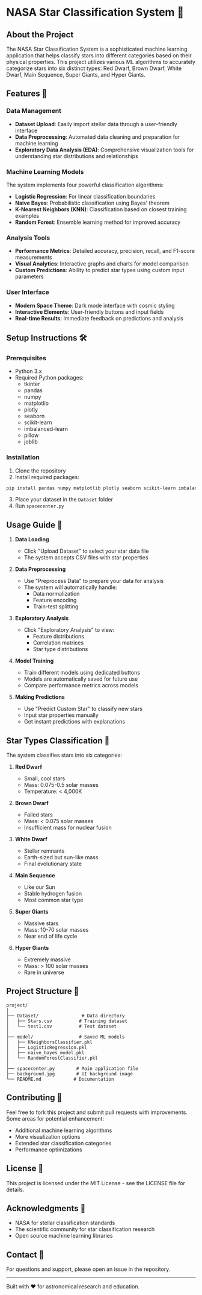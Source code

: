 # NASA Star Classification System 🌟

## About the Project
The NASA Star Classification System is a sophisticated machine learning application that helps classify stars into different categories based on their physical properties. This project utilizes various ML algorithms to accurately categorize stars into six distinct types: Red Dwarf, Brown Dwarf, White Dwarf, Main Sequence, Super Giants, and Hyper Giants.

## Features 🚀

### Data Management
- **Dataset Upload**: Easily import stellar data through a user-friendly interface
- **Data Preprocessing**: Automated data cleaning and preparation for machine learning
- **Exploratory Data Analysis (EDA)**: Comprehensive visualization tools for understanding star distributions and relationships

### Machine Learning Models
The system implements four powerful classification algorithms:
- **Logistic Regression**: For linear classification boundaries
- **Naive Bayes**: Probabilistic classification using Bayes' theorem
- **K-Nearest Neighbors (KNN)**: Classification based on closest training examples
- **Random Forest**: Ensemble learning method for improved accuracy

### Analysis Tools
- **Performance Metrics**: Detailed accuracy, precision, recall, and F1-score measurements
- **Visual Analytics**: Interactive graphs and charts for model comparison
- **Custom Predictions**: Ability to predict star types using custom input parameters

### User Interface
- **Modern Space Theme**: Dark mode interface with cosmic styling
- **Interactive Elements**: User-friendly buttons and input fields
- **Real-time Results**: Immediate feedback on predictions and analysis

## Setup Instructions 🛠️

### Prerequisites
- Python 3.x
- Required Python packages:
  - tkinter
  - pandas
  - numpy
  - matplotlib
  - plotly
  - seaborn
  - scikit-learn
  - imbalanced-learn
  - pillow
  - joblib

### Installation
1. Clone the repository
2. Install required packages:
```bash
pip install pandas numpy matplotlib plotly seaborn scikit-learn imbalanced-learn pillow joblib
```
3. Place your dataset in the `Dataset` folder
4. Run `spacecenter.py`

## Usage Guide 📖

1. **Data Loading**
   - Click "Upload Dataset" to select your star data file
   - The system accepts CSV files with star properties

2. **Data Preprocessing**
   - Use "Preprocess Data" to prepare your data for analysis
   - The system will automatically handle:
     - Data normalization
     - Feature encoding
     - Train-test splitting

3. **Exploratory Analysis**
   - Click "Exploratory Analysis" to view:
     - Feature distributions
     - Correlation matrices
     - Star type distributions

4. **Model Training**
   - Train different models using dedicated buttons
   - Models are automatically saved for future use
   - Compare performance metrics across models

5. **Making Predictions**
   - Use "Predict Custom Star" to classify new stars
   - Input star properties manually
   - Get instant predictions with explanations

## Star Types Classification 🌠

The system classifies stars into six categories:

1. **Red Dwarf**
   - Small, cool stars
   - Mass: 0.075-0.5 solar masses
   - Temperature: < 4,000K

2. **Brown Dwarf**
   - Failed stars
   - Mass: < 0.075 solar masses
   - Insufficient mass for nuclear fusion

3. **White Dwarf**
   - Stellar remnants
   - Earth-sized but sun-like mass
   - Final evolutionary state

4. **Main Sequence**
   - Like our Sun
   - Stable hydrogen fusion
   - Most common star type

5. **Super Giants**
   - Massive stars
   - Mass: 10-70 solar masses
   - Near end of life cycle

6. **Hyper Giants**
   - Extremely massive
   - Mass: > 100 solar masses
   - Rare in universe

## Project Structure 📁

```
project/
│
├── Dataset/                # Data directory
│   ├── Stars.csv          # Training dataset
│   └── test1.csv          # Test dataset
│
├── model/                 # Saved ML models
│   ├── KNeighborsClassifier.pkl
│   ├── LogisticRegression.pkl
│   ├── naive_bayes_model.pkl
│   └── RandomForestClassifier.pkl
│
├── spacecenter.py        # Main application file
├── background.jpg        # UI background image
└── README.md            # Documentation
```

## Contributing 🤝

Feel free to fork this project and submit pull requests with improvements. Some areas for potential enhancement:
- Additional machine learning algorithms
- More visualization options
- Extended star classification categories
- Performance optimizations

## License 📄

This project is licensed under the MIT License - see the LICENSE file for details.

## Acknowledgments 🙏

- NASA for stellar classification standards
- The scientific community for star classification research
- Open source machine learning libraries

## Contact 📧

For questions and support, please open an issue in the repository.

---
Built with ❤️ for astronomical research and education.
